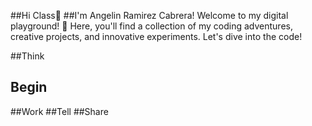  ##Hi Class👋
 ##I'm Angelin Ramirez Cabrera! Welcome to my digital playground! 🎢 Here, you'll find a collection of my coding adventures, creative projects, and innovative experiments. Let's dive into the code!

##Think
## Begin
##Work
##Tell
##Share
<!--
**anngee4/anngee4** is a ✨ _special_ ✨ repository because its `README.md` (this file) appears on your GitHub profile.

Here are some ideas to get you started:

